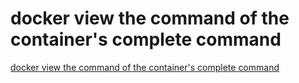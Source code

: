 # docker view the command of the container's complete command
[docker view the command of the container's complete command](https://aiwithcloud.com/2022/09/15/docker_view_the_command_of_the_containers_complete_command/)